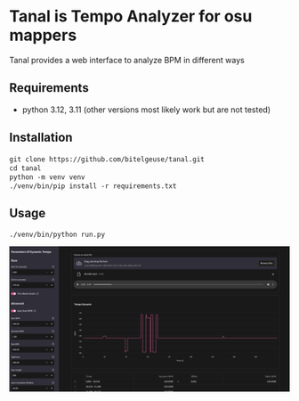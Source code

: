 # Tanal is Tempo Analyzer for osu mappers
Tanal provides a web interface to analyze BPM in different ways
## Requirements
* python 3.12, 3.11 (other versions most likely work but are not tested)
## Installation
```shell
git clone https://github.com/bitelgeuse/tanal.git
cd tanal
python -m venv venv
./venv/bin/pip install -r requirements.txt
```
## Usage
```shell
./venv/bin/python run.py
```
![Web Interface](./assets/interface.png)
